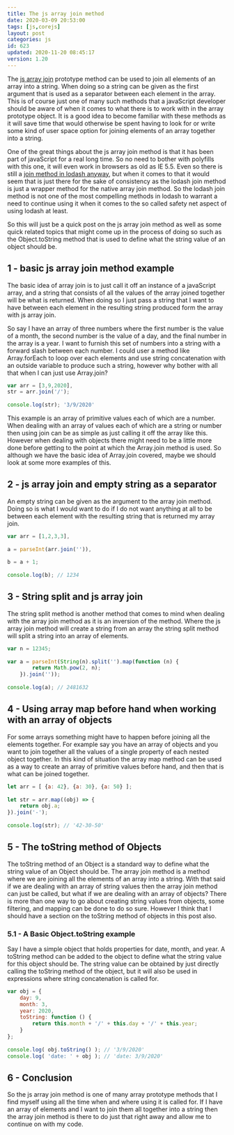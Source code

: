 ```yaml
---
title: The js array join method
date: 2020-03-09 20:53:00
tags: [js,corejs]
layout: post
categories: js
id: 623
updated: 2020-11-20 08:45:17
version: 1.20
---
```


The [js array join](https://developer.mozilla.org/en-US/docs/Web/JavaScript/Reference/Global_Objects/Array/join) prototype method can be used to join all elements of an array into a string. When doing so a string can be given as the first argument that is used as a separator between each element in the array. This is of course just one of many such methods that a javaScript developer should be aware of when it comes to what there is to work with in the array prototype object. It is a good idea to become familiar with these methods as it will save time that would otherwise be spent having to look for or write some kind of user space option for joining elements of an array together into a string.

One of the great things about the js array join method is that it has been part of javaScript for a real long time. So no need to bother with polyfills with this one, it will even work in browsers as old as IE 5.5. Even so there is still a [join method in lodash anyway](/2018/08/11/lodash_join/), but when it comes to that it would seem that is just there for the sake of consistency as the lodash join method is just a wrapper method for the native array join method. So the lodash join method is not one of the most compelling methods in lodash to warrant a need to continue using it when it comes to the so called safety net aspect of using lodash at least.

So this will just be a quick post on the js array join method as well as some quick related topics that might come up in the process of doing so such as the Object.toString method that is used to define what the string value of an object should be.

<!-- more -->

## 1 - basic js array join method example

The basic idea of array join is to just call it off an instance of a javaScript array, and a string that consists of all the values of the array joined together will be what is returned. When doing so I just pass a string that I want to have between each element in the resulting string produced form the array with js array join.

So say I have an array of three numbers where the first number is the value of a month, the second number is the value of a day, and the final number in the array is a year. I want to furnish this set of numbers into a string with a forward slash between each number. I could user a method like Array.forEach to loop over each elements and use string concatenation with an outside variable to produce such a string, however why bother with all that when I can just use Array.join?

```js
var arr = [3,9,2020],
str = arr.join('/');
 
console.log(str); '3/9/2020'
```

This example is an array of primitive values each of which are a number. When dealing with an array of values each of which are a string or number then using join can be as simple as just calling it off the array like this. However when dealing with objects there might need to be a little more done before getting to the point at which the Array.join method is used. So although we have the basic idea of Array.join covered, maybe we should look at some more examples of this.

## 2 - js array join and empty string as a separator

An empty string can be given as the argument to the array join method. Doing so is what I would want to do if I do not want anything at all to be between each element with the resulting string that is returned my array join.

```js
var arr = [1,2,3,3],
 
a = parseInt(arr.join('')),
 
b = a + 1;
 
console.log(b); // 1234
```

## 3 - String split and js array join

The string split method is another method that comes to mind when dealing with the array join method as it is an inversion of the method. Where the js array join method will create a string from an array the string split method will split a string into an array of elements.

```js
var n = 12345;
 
var a = parseInt(String(n).split('').map(function (n) {
        return Math.pow(2, n);
    }).join(''));
 
console.log(a); // 2481632
```

## 4 - Using array map before hand when working with an array of objects

For some arrays something might have to happen before joining all the elements together. For example say you have an array of objects and you want to join together all the values of a single property of each nested object together. In this kind of situation the array map method can be used as a way to create an array of primitive values before hand, and then that is what can be joined together.

```js
let arr = [ {a: 42}, {a: 30}, {a: 50} ];
 
let str = arr.map((obj) => {
    return obj.a;
}).join('-');
 
console.log(str); // '42-30-50'
```

## 5 - The toString method of Objects

The toString method of an Object is a standard way to define what the string value of an Object should be. The array join method is a method where we are joining all the elements of an array into a string. With that said if we are dealing with an array of string values then the array join method can just be called, but what if we are dealing with an array of objects? There is more than one way to go about creating string values from objects, some filtering, and mapping can be done to do so sure. However I think that I should have a section on the toString method of objects in this post also.

### 5.1 - A Basic Object.toString example

Say I have a simple object that holds properties for date, month, and year. A toString method can be added to the object to define what the string value for this object should be. The string value can be obtained by just directly calling the toString method of the object, but it will also be used in expressions where string concatenation is called for.

```js
var obj = {
    day: 9,
    month: 3,
    year: 2020,
    toString: function () {
        return this.month + '/' + this.day + '/' + this.year;
    }
};
 
console.log( obj.toString() ); // '3/9/2020'
console.log( 'date: ' + obj ); // 'date: 3/9/2020'
```

## 6 - Conclusion

So the js array join method is one of many array prototype methods that I find myself using all the time when and where using it is called for. If I have an array of elements and I want to join them all together into a string then the array join method is there to do just that right away and allow me to continue on with my code.